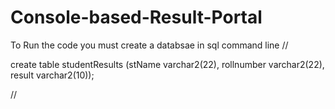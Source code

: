 # Console-based-Result-Portal

To Run the code you must create a databsae in sql command line 
// 

  create table studentResults
  (stName varchar2(22),
  rollnumber varchar2(22),
   result varchar2(10));
   
//
